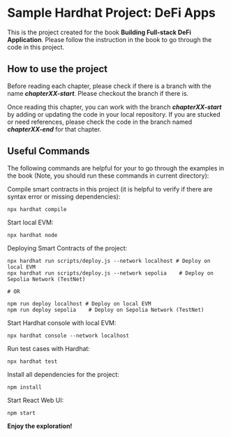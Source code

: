 # Sample Hardhat Project: DeFi Apps

This is the project created for the book **Building Full-stack DeFi Application**. Please follow the instruction in the book to go through the code in this project.

## How to use the project

Before reading each chapter, please check if there is a branch with the name ***chapterXX-start***. Please checkout the branch if there is.

Once reading this chapter, you can work with the branch ***chapterXX-start*** by adding or updating the code in your local repository. If you are stucked or need references, please check the code in the branch named ***chapterXX-end*** for that chapter.

## Useful Commands

The following commands are helpful for your to go through the examples in the book (Note, you should run these commands in current directory):

Compile smart contracts in this project (it is helpful to verify if there are syntax error or missing dependencies):

```shell
npx hardhat compile
```

Start local EVM:

```shell
npx hardhat node
```

Deploying Smart Contracts of the project:

```shell
npx hardhat run scripts/deploy.js --network localhost # Deploy on local EVM
npx hardhat run scripts/deploy.js --network sepolia    # Deploy on Sepolia Network (TestNet)

# OR

npm run deploy localhost # Deploy on local EVM
npm run deploy sepolia    # Deploy on Sepolia Network (TestNet)
```

Start Hardhat console with local EVM:

```shell
npx hardhat console --network localhost
```
Run test cases with Hardhat:

```shell
npx hardhat test
```

Install all dependencies for the project:

```shell
npm install
```

Start React Web UI:

```shell
npm start
```

**Enjoy the exploration!**
